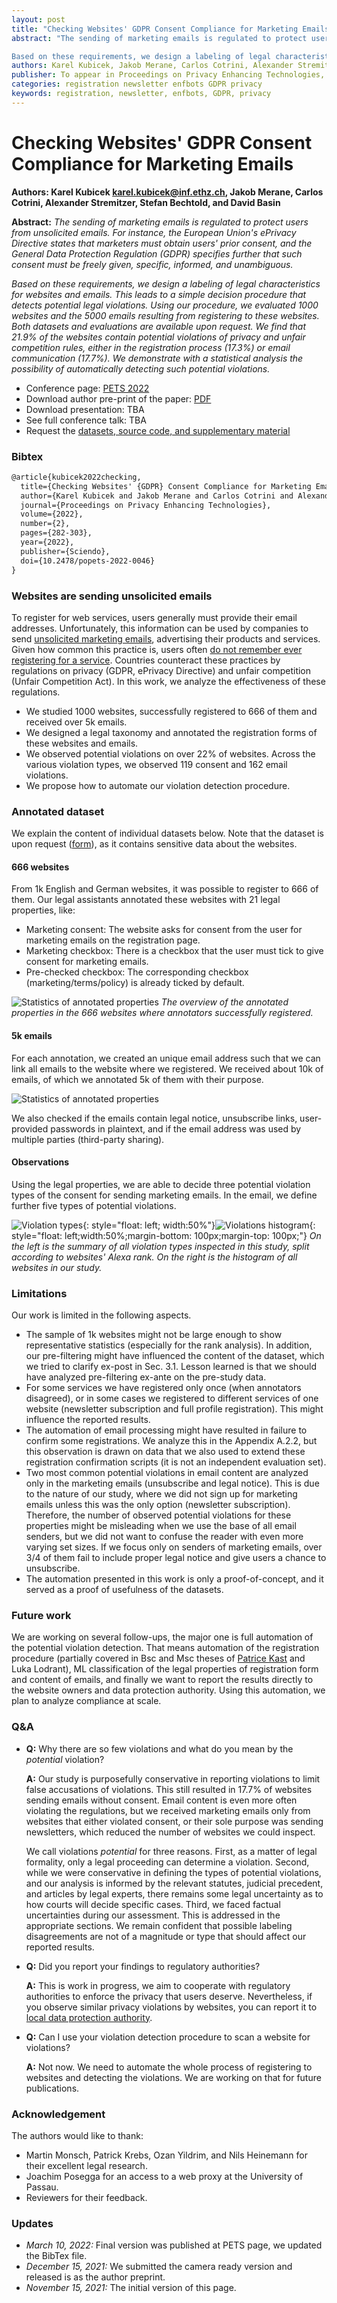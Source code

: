 ```yaml
---
layout: post
title: "Checking Websites' GDPR Consent Compliance for Marketing Emails"
abstract: "The sending of marketing emails is regulated to protect users from unsolicited emails. For instance, the European Union's ePrivacy Directive states that marketers must obtain users' prior consent, and the General Data Protection Regulation (GDPR) specifies further that such consent must be freely given, specific, informed, and unambiguous.

Based on these requirements, we design a labeling of legal characteristics for websites and emails. This leads to a simple decision procedure that detects potential legal violations. Using our procedure, we evaluated 1000 websites and the 5000 emails resulting from registering to these websites. Both datasets and evaluations are available upon request. We find that 21.9% of the websites contain potential violations of privacy and unfair competition rules, either in the registration process (17.3%) or email communication (17.7%). We demonstrate with a statistical analysis the possibility of automatically detecting such potential violations."
authors: Karel Kubicek, Jakob Merane, Carlos Cotrini, Alexander Stremitzer, Stefan Bechtold, David Basin
publisher: To appear in Proceedings on Privacy Enhancing Technologies, PETS, 2022.
categories: registration newsletter enfbots GDPR privacy
keywords: registration, newsletter, enfbots, GDPR, privacy
---
```


# Checking Websites' GDPR Consent Compliance for Marketing Emails

**Authors: Karel Kubicek <karel.kubicek@inf.ethz.ch>, Jakob Merane, Carlos Cotrini, Alexander Stremitzer, Stefan Bechtold, and David Basin**

**Abstract:** *The sending of marketing emails is regulated to protect users from unsolicited emails. For instance, the European Union's ePrivacy Directive states that marketers must obtain users' prior consent, and the General Data Protection Regulation (GDPR) specifies further that such consent must be freely given, specific, informed, and unambiguous.*

*Based on these requirements, we design a labeling of legal characteristics for websites and emails. This leads to a simple decision procedure that detects potential legal violations. Using our procedure, we evaluated 1000 websites and the 5000 emails resulting from registering to these websites. Both datasets and evaluations are available upon request. We find that 21.9% of the websites contain potential violations of privacy and unfair competition rules, either in the registration process (17.3%) or email communication (17.7%). We demonstrate with a statistical analysis the possibility of automatically detecting such potential violations.*

* Conference page: [PETS 2022](https://petsymposium.org/2022/paperlist.php)
* Download author pre-print of the paper: [PDF](https://karelkubicek.github.io/assets/pdf/Checking_Websites_GDPR_Consent_Compliance_for_Marketing_Emails.pdf)
* Download presentation: TBA
* See full conference talk: TBA
* Request the [datasets, source code, and supplementary material](https://forms.gle/dTGpfs5vKqdLz8sQ7)

### Bibtex

```latex
@article{kubicek2022checking,
  title={Checking Websites' {GDPR} Consent Compliance for Marketing Emails},
  author={Karel Kubicek and Jakob Merane and Carlos Cotrini and Alexander Stremitzer and Stefan Bechtold and David Basin},
  journal={Proceedings on Privacy Enhancing Technologies},
  volume={2022},
  number={2},
  pages={282-303},
  year={2022},
  publisher={Sciendo},
  doi={10.2478/popets-2022-0046}
}
```

### Websites are sending unsolicited emails

To register for web services, users generally must provide their email addresses. Unfortunately, this information can be used by companies to send [unsolicited marketing emails](https://dma.org.uk/uploads/misc/marketers-email-tracker-2019.pdf), advertising their products and services. Given how common this practice is, users often [do not remember ever registering for a service](https://optinmonster.com/is-email-marketing-dead-heres-what-the-statistics-show). Countries counteract these practices by regulations on privacy (GDPR, ePrivacy Directive) and unfair competition (Unfair Competition Act). In this work, we analyze the effectiveness of these regulations.

* We studied 1000 websites, successfully registered to 666 of them and received over 5k emails.
* We designed a legal taxonomy and annotated the registration forms of these websites and emails.
* We observed potential violations on over 22% of websites. Across the various violation types, we observed 119 consent and 162 email violations.
* We propose how to automate our violation detection procedure.


### Annotated dataset

We explain the content of individual datasets below. Note that the dataset is upon request ([form](https://forms.gle/dTGpfs5vKqdLz8sQ7)), as it contains sensitive data about the websites.

#### 666 websites

From 1k English and German websites, it was possible to register to 666 of them. Our legal assistants annotated these websites with 21 legal properties, like:

* Marketing consent: The website asks for consent from the user for marketing emails on the registration page.
* Marketing checkbox: There is a checkbox that the user must tick to give consent for marketing emails.
* Pre-checked checkbox: The corresponding checkbox (marketing/terms/policy) is already ticked by default.


![Statistics of annotated properties](https://karelkubicek.github.io/assets/images/reg-pets/prop_stat.png)
*The overview of the annotated properties in the 666 websites where annotators successfully registered.*


#### 5k emails

For each annotation, we created an unique email address such that we can link all emails to the website where we registered. We received about 10k of emails, of which we annotated 5k of them with their purpose.

![Statistics of annotated properties](https://karelkubicek.github.io/assets/images/reg-pets/email_types.png)

We also checked if the emails contain legal notice, unsubscribe links, user-provided passwords in plaintext, and if the email address was used by multiple parties (third-party sharing).

#### Observations

Using the legal properties, we are able to decide three potential violation types of the consent for sending marketing emails. In the email, we define further five types of potential violations.

![Violation types](https://karelkubicek.github.io/assets/images/reg-pets/viol_types.png){: style="float: left; width:50%"}![Violations histogram](https://karelkubicek.github.io/assets/images/reg-pets/viol_hist.png){: style="float: left;width:50%;margin-bottom: 100px;margin-top: 100px;"}
*On the left is the summary of all violation types inspected in this study, split according to websites' Alexa rank. On the right is the histogram of all websites in our study.*

### Limitations

Our work is limited in the following aspects.

* The sample of 1k websites might not be large enough to show representative statistics (especially for the rank analysis). In addition, our pre-filtering might have influenced the content of the dataset, which we tried to clarify ex-post in Sec. 3.1. Lesson learned is that we should have analyzed pre-filtering ex-ante on the pre-study data.
* For some services we have registered only once (when annotators disagreed), or in some cases we registered to different services of one website (newsletter subscription and full profile registration). This might influence the reported results.
* The automation of email processing might have resulted in failure to confirm some registrations. We analyze this in the Appendix A.2.2, but this observation is drawn on data that we also used to extend these registration confirmation scripts (it is not an independent evaluation set).
* Two most common potential violations in email content are analyzed only in the marketing emails (unsubscribe and legal notice). This is due to the nature of our study, where we did not sign up for marketing emails unless this was the only option (newsletter subscription). Therefore, the number of observed potential violations for these properties might be misleading when we use the base of all email senders, but we did not want to confuse the reader with even more varying set sizes. If we focus only on senders of marketing emails, over 3/4 of them fail to include proper legal notice and give users a chance to unsubscribe.
* The automation presented in this work is only a proof-of-concept, and it served as a proof of usefulness of the datasets.


### Future work

We are working on several follow-ups, the major one is full automation of the potential violation detection. That means automation of the registration procedure (partially covered in Bsc and Msc theses of [Patrice Kast](https://karelkubicek.github.io/assets/pdf/Patrice_Kast_Automating_website_registration_for_GDPR_compliance_analysis_signed.pdf) and Luka Lodrant), ML classification of the legal properties of registration form and content of emails, and finally we want to report the results directly to the website owners and data protection authority. Using this automation, we plan to analyze compliance at scale.


### Q&A

* **Q:** Why there are so few violations and what do you mean by the *potential* violation?

  **A:** Our study is purposefully conservative in reporting violations to limit false accusations of violations. This still resulted in 17.7% of websites sending emails without consent. Email content is even more often violating the regulations, but we received marketing emails only from websites that either violated consent, or their sole purpose was sending newsletters, which reduced the number of websites we could inspect.

  We call violations *potential* for three reasons. First, as a matter of legal formality, only a legal proceeding can determine a violation. Second, while we were conservative in defining the types of potential violations, and our analysis is informed by the relevant statutes, judicial precedent, and articles by legal experts, there remains some legal uncertainty as to how courts will decide specific cases. Third, we faced factual uncertainties during our assessment. This is addressed in the appropriate sections. We remain confident that possible labeling disagreements are not of a magnitude or type that should affect our reported results.

* **Q:** Did you report your findings to regulatory authorities? 

  **A:** This is work in progress, we aim to cooperate with regulatory authorities to enforce the privacy that users deserve. Nevertheless, if you observe similar privacy violations by websites, you can report it to [local data protection authority](https://edpb.europa.eu/about-edpb/about-edpb/members_en).

* **Q:** Can I use your violation detection procedure to scan a website for violations?

  **A:** Not now. We need to automate the whole process of registering to websites and detecting the violations. We are working on that for future publications.


### Acknowledgement

The authors would like to thank:

 * Martin Monsch, Patrick Krebs, Ozan Yildrim, and Nils Heinemann for their excellent legal research.
 * Joachim Posegga for an access to a web proxy at the University of Passau.
 * Reviewers for their feedback.

### Updates

* *March 10, 2022:* Final version was published at PETS page, we updated the BibTex file.
* *December 15, 2021:* We submitted the camera ready version and released is as the author preprint.
* *November 15, 2021:* The initial version of this page.
